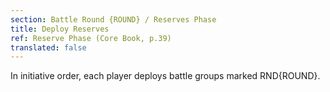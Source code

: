 ```yaml
---
section: Battle Round {ROUND} / Reserves Phase
title: Deploy Reserves
ref: Reserve Phase (Core Book, p.39)
translated: false
---
```


In initiative order, each player deploys battle groups marked RND{ROUND}.
